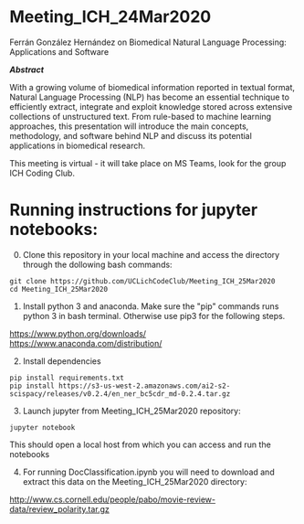 # Meeting_ICH_24Mar2020

Ferrán González Hernández on Biomedical Natural Language Processing: Applications and Software

***Abstract***

With a growing volume of biomedical information reported in textual format, Natural Language Processing (NLP) has become an essential technique to efficiently extract, integrate and exploit knowledge stored across extensive collections of unstructured text. From rule-based to machine learning approaches, this presentation will introduce the main concepts, methodology, and software behind NLP and discuss its potential applications in biomedical research.

This meeting is virtual - it will take place on MS Teams, look for the group ICH Coding Club.


# Running instructions for jupyter notebooks: 

0. Clone this repository in your local machine and access the directory through the dollowing bash commands:

````
git clone https://github.com/UCLichCodeClub/Meeting_ICH_25Mar2020
cd Meeting_ICH_25Mar2020
````

1. Install python 3 and anaconda. Make sure the "pip" commands runs python 3 in bash terminal. Otherwise use pip3 for the following steps. 

https://www.python.org/downloads/
https://www.anaconda.com/distribution/



2. Install dependencies

````
pip install requirements.txt
pip install https://s3-us-west-2.amazonaws.com/ai2-s2-scispacy/releases/v0.2.4/en_ner_bc5cdr_md-0.2.4.tar.gz
````

3. Launch jupyter from Meeting_ICH_25Mar2020 repository:

````
jupyter notebook 
````

This should open a local host from which you can access and run the notebooks

4. For running DocClassification.ipynb you will need to download and extract this data on the Meeting_ICH_25Mar2020 directory: 

http://www.cs.cornell.edu/people/pabo/movie-review-data/review_polarity.tar.gz
